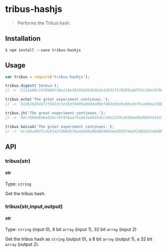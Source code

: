 # tribus-hashjs

> Performs the Tribus hash.

## Installation
```
$ npm install --save tribus-hashjs
```

## Usage

```js
var tribus = require('tribus-hashjs');

tribus.digest('Innova');
// -> '2112e90c3370489730a118a3933da591b3bda12031f570293addf53c19ec9f9e'

tribus.echo('The great experiment continues.');
// -> 'b1db282b1672f3423c1e1bdf4496a8ddda0b6f483e92e9a8be2efbaab0ea230814f1f1485d919285deac13794dc215000eb39a47ac32bfc07299a0475049be2e'

tribus.jh('The great experiment continues.');
// -> '90c7090e9d9a45bc79f476ae7fa3e7e4416d1c26b127d1d418ee9bd96b541933b0f144a0d4c6594944393e39fb6b98ceb54752af55198e00953d638183482521'

tribus.keccak('The great experiment continues.');
// -> '4c7e9c893fcdc87a2fd604574a4a5b9a0b6864665ed19057dedf24858314690ba45d6bbcfb86cd7182d1677e2d30dad9716ee99eb8ea267c6638f47ef20e0226'

```

## API

### tribus(str)

#### str

Type: `string`

Get the tribus hash.

### tribus(str,input,output)

#### str

Type: `string` (input 0), 8 bit `array` (input 1), 32 bit `array` (input 2)

Get the tribus hash as `string` (output 0), a 8 bit `array` (output 1), a 32 bit `array` (output 2).
